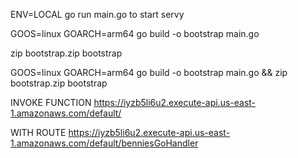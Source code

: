 ENV=LOCAL go run main.go to start servy

GOOS=linux GOARCH=arm64 go build -o bootstrap main.go

zip bootstrap.zip bootstrap


GOOS=linux GOARCH=arm64 go build -o bootstrap main.go && zip bootstrap.zip bootstrap

INVOKE FUNCTION
https://iyzb5li6u2.execute-api.us-east-1.amazonaws.com/default/

WITH ROUTE
https://iyzb5li6u2.execute-api.us-east-1.amazonaws.com/default/benniesGoHandler

